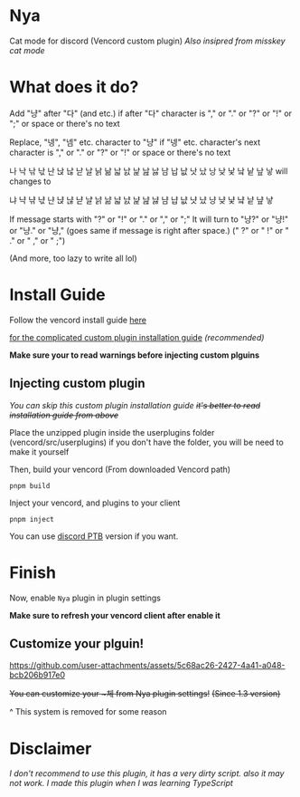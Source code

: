 # Nya
Cat mode for discord
(Vencord custom plugin)
*Also insipred from misskey cat mode*

# What does it do?
Add "냥" after "다" (and etc.) if after "다" character is "," or "." or "?" or "!" or ";" or space or there's no text

Replace, "넹", "넴" etc. character to "냥" if "넹" etc. character's next character is "," or "." or "?" or "!" or space or there's no text

나 낙 낚 낛 난 낝 낞 낟 날 낡 낢 낣 낤 낥 낦 낧 남 납 낪 낫 났 낭 낮 낯 낰 낱 낲 낳 will changes to

냐 냑 냒 냓 냔 냕 냖 냗 냘 냙 냚 냛 냜 냝 냞 냟 냠 냡 냢 냣 냤 냥 냦 냧 냨 냩 냪 냫

If message starts with "?" or "!" or "." or "," or ";"
It will turn to "냥?" or "냥!" or "냥." or "냥,"
(goes same if message is right after space.) (" ?" or " !" or " ." or " ," or " ;")

(And more, too lazy to write all lol)

# Install Guide
Follow the vencord install guide [here](https://docs.vencord.dev/installing/)

[for the complicated custom plugin installation guide](https://docs.vencord.dev/installing/custom-plugins/#_top) *(recommended)*

**Make sure your to read warnings before injecting custom plguins**

## Injecting custom plugin

*You can skip this custom plugin installation guide ~~it's better to read installation guide from above~~*

Place the unzipped plugin inside the userplugins folder (vencord/src/userplugins) if you don't have the folder, you will be need to make it yourself

Then, build your vencord (From downloaded Vencord path)

```shell
pnpm build
```

Inject your vencord, and plugins to your client

```shell
pnpm inject
```

You can use [discord PTB](https://discord.com/api/download/ptb?platform=win) version if you want.

# Finish

Now, enable `Nya` plugin in plugin settings

**Make sure to refresh your vencord client after enable it**

## Customize your plguin!

https://github.com/user-attachments/assets/5c68ac26-2427-4a41-a048-bcb206b917e0

~~You can customize your \~체 from Nya plugin settings!~~
~~(Since 1.3 version)~~

^ This system is removed for some reason

# Disclaimer

*I don't recommend to use this plugin, it has a very dirty script. also it may not work. I made this plugin when I was learning TypeScript*
